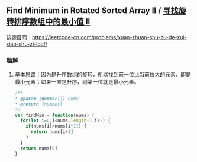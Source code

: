 ## Find Minimum in Rotated Sorted Array II / [寻找旋转排序数组中的最小值 II](https://leetcode-cn.com/problems/find-minimum-in-rotated-sorted-array-ii/)
该题目同：https://leetcode-cn.com/problems/xuan-zhuan-shu-zu-de-zui-xiao-shu-zi-lcof/

### 题解
1. 基本思路：因为是升序数组的旋转，所以找到前一位比当前位大的元素，即是最小元素；如果一直是升序，则第一位就是最小元素。
    ```js
    /**
    * @param {number[]} nums
    * @return {number}
    */
    var findMin = function(nums) {
      for(let i=0;i<nums.length-1;i++) {
        if(nums[i]>nums[i+1]) {
          return nums[i+1]
        }
      }
      return nums[0]
    }
    ```
